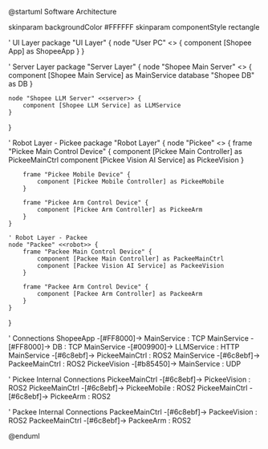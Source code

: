 @startuml Software Architecture

skinparam backgroundColor #FFFFFF
skinparam componentStyle rectangle

' UI Layer
package "UI Layer" {
    node "User PC" <<device>> {
        component [Shopee App] as ShopeeApp
    }
}

' Server Layer
package "Server Layer" {
    node "Shopee Main Server" <<server>> {
        component [Shopee Main Service] as MainService
        database "Shopee DB" as DB
    }
    
    node "Shopee LLM Server" <<server>> {
        component [Shopee LLM Service] as LLMService
    }
}

' Robot Layer - Pickee
package "Robot Layer" {
    node "Pickee" <<robot>> {
        frame "Pickee Main Control Device" {
            component [Pickee Main Controller] as PickeeMainCtrl
            component [Pickee Vision AI Service] as PickeeVision
        }
        
        frame "Pickee Mobile Device" {
            component [Pickee Mobile Controller] as PickeeMobile
        }
        
        frame "Pickee Arm Control Device" {
            component [Pickee Arm Controller] as PickeeArm
        }
    }
    
    ' Robot Layer - Packee
    node "Packee" <<robot>> {
        frame "Packee Main Control Device" {
            component [Packee Main Controller] as PackeeMainCtrl
            component [Packee Vision AI Service] as PackeeVision
        }
        
        frame "Packee Arm Control Device" {
            component [Packee Arm Controller] as PackeeArm
        }
    }
}

' Connections
ShopeeApp -[#FF8000]-> MainService : TCP
MainService -[#FF8000]-> DB : TCP
MainService -[#009900]-> LLMService : HTTP
MainService -[#6c8ebf]-> PickeeMainCtrl : ROS2
MainService -[#6c8ebf]-> PackeeMainCtrl : ROS2
PickeeVision -[#b85450]-> MainService : UDP

' Pickee Internal Connections
PickeeMainCtrl -[#6c8ebf]-> PickeeVision : ROS2
PickeeMainCtrl -[#6c8ebf]-> PickeeMobile : ROS2
PickeeMainCtrl -[#6c8ebf]-> PickeeArm : ROS2

' Packee Internal Connections
PackeeMainCtrl -[#6c8ebf]-> PackeeVision : ROS2
PackeeMainCtrl -[#6c8ebf]-> PackeeArm : ROS2

@enduml